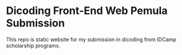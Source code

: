 # Dicoding Front-End Web Pemula Submission

This repo is static website for my submission in dicoding from IDCamp scholarship programs.
